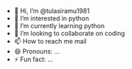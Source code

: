- 👋 Hi, I’m @tulasiramu1981
- 👀 I’m interested in python
- 🌱 I’m currently learning python
- 💞️ I’m looking to collaborate on coding
- 📫 How to reach me mail
- 😄 Pronouns: ...
- ⚡ Fun fact: ...

<!---
tulasiramu1981/tulasiramu1981 is a ✨ special ✨ repository because its `README.md` (this file) appears on your GitHub profile.
You can click the Preview link to take a look at your changes.
--->
